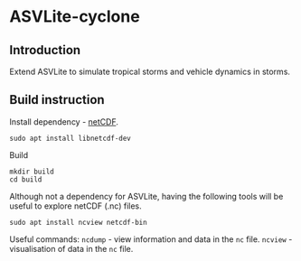 # ASVLite-cyclone

## Introduction
Extend ASVLite to simulate tropical storms and vehicle dynamics in storms.

## Build instruction

Install dependency - [netCDF](https://github.com/Unidata/netcdf-c).

```
sudo apt install libnetcdf-dev
```

Build

```
mkdir build
cd build
```

Although not a dependency for ASVLite, having the following tools will be useful to explore netCDF (.nc) files.

```
sudo apt install ncview netcdf-bin
```

Useful commands:
`ncdump` - view information and data in the `nc` file.
`ncview` - visualisation of data in the `nc` file. 

